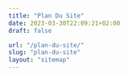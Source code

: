 ```yaml
---
title: "Plan Du Site"
date: 2023-03-30T22:09:21+02:00
draft: false

url: "/plan-du-site/"
slug: "plan-du-site"
layout: "sitemap"
---
```


